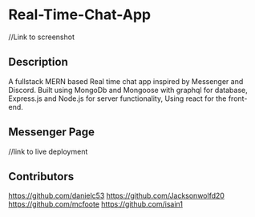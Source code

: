 # Real-Time-Chat-App
//Link to screenshot

## Description

A fullstack MERN based Real time chat app inspired by Messenger and Discord. Built using MongoDb and Mongoose with graphql for database, Express.js and Node.js for server functionality, Using react for the front-end. 

## Messenger Page
//link to live deployment

## Contributors

https://github.com/danielc53
https://github.com/Jacksonwolfd20
https://github.com/mcfoote
https://github.com/isain1
